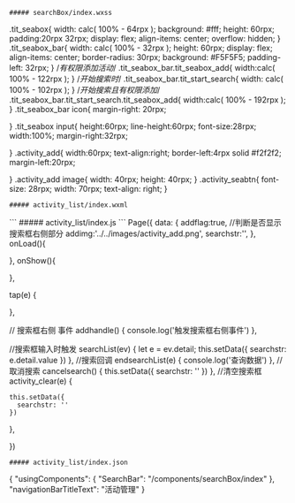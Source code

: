 ﻿
```
##### searchBox/index.wxss
```
.tit_seabox{
  width: calc( 100% - 64rpx );
  background: #fff;
  height: 60rpx;
  padding:20rpx 32rpx;
  display: flex;
  align-items: center;
  overflow: hidden;
}
.tit_seabox_bar{
    width: calc( 100% - 32rpx );
    height: 60rpx;
    display: flex;
    align-items: center;
    border-radius: 30rpx;
    background: #F5F5F5;
    padding-left: 32rpx;
}
/*有权限添加活动*/
.tit_seabox_bar.tit_seabox_add{
  width:calc( 100% - 122rpx );
}
/*开始搜索时*/
.tit_seabox_bar.tit_start_search{
  width: calc( 100% - 102rpx );
}
/*开始搜索且有权限添加*/
.tit_seabox_bar.tit_start_search.tit_seabox_add{
width:calc( 100% - 192rpx );
}
.tit_seabox_bar icon{
  margin-right: 20rpx;

}
.tit_seabox input{
  height:60rpx;
  line-height:60rpx;
  font-size:28rpx;
  width:100%;
  margin-right:32rpx;

}
.activity_add{
  width:60rpx;
  text-align:right;
  border-left:4rpx solid #f2f2f2;
  margin-left:20rpx;

}
.activity_add image{
  width: 40rpx;
  height: 40rpx;
}
.activity_seabtn{
  font-size: 28rpx;
  width: 70rpx;
  text-align: right;
}

```
##### activity_list/index.wxml
```
<!-- 搜索框 -->
<view >
    <SearchBar id="SearchBar" addflag="{{addflag}}" addimg="{{addimg}}" bind:addhandle="addhandle" searchstr="{{searchstr}}" bind:searchList="searchList" bind:endsearchList="endsearchList" bind:cancelsearch="cancelsearch" bind:activity_clear="activity_clear">
    </SearchBar>
</view>
```
##### activity_list/index.js
```
Page({
  data: {
    addflag:true,  //判断是否显示搜索框右侧部分
    addimg:'../../images/activity_add.png',
    searchstr:'',
  },
  onLoad(){

  },
  onShow(){
   
  },

  tap(e) {

  },
 
  // 搜索框右侧 事件
  addhandle() {
    console.log('触发搜索框右侧事件')
  },

  //搜索框输入时触发
  searchList(ev) {
    let e = ev.detail;
    this.setData({
      searchstr: e.detail.value
    })
  },
  //搜索回调
  endsearchList(e) {
    console.log('查询数据')
  },
  // 取消搜索
  cancelsearch() {
    this.setData({
      searchstr: ''
    })
  },
  //清空搜索框
  activity_clear(e) {

    this.setData({
      searchstr: ''
    })
  },


})
```
##### activity_list/index.json
```
{
  "usingComponents": {
    "SearchBar": "/components/searchBox/index"
  },
  "navigationBarTitleText": "活动管理"
}
```

